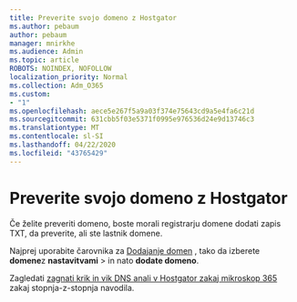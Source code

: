 ```yaml
---
title: Preverite svojo domeno z Hostgator
ms.author: pebaum
author: pebaum
manager: mnirkhe
ms.audience: Admin
ms.topic: article
ROBOTS: NOINDEX, NOFOLLOW
localization_priority: Normal
ms.collection: Adm_O365
ms.custom:
- "1"
ms.openlocfilehash: aece5e267f5a9a03f374e75643cd9a5e4fa6c21d
ms.sourcegitcommit: 631cbb5f03e5371f0995e976536d24e9d13746c3
ms.translationtype: MT
ms.contentlocale: sl-SI
ms.lasthandoff: 04/22/2020
ms.locfileid: "43765429"
---
```

# <a name="verify-your-domain-with-hostgator"></a>Preverite svojo domeno z Hostgator

Če želite preveriti domeno, boste morali registrarju domene dodati zapis TXT, da preverite, ali ste lastnik domene. 

Najprej uporabite čarovnika za [Dodajanje domen](https://portal.office.com/adminportal/home#/Domains) , tako da izberete **domene**z **nastavitvami** \> in nato **dodate domeno**.
  
Zagledati [zagnati krik in vik DNS anali v Hostgator zakaj mikroskop 365](https://docs.microsoft.com/microsoft-365/admin/dns/create-dns-records-at-hostgator) zakaj stopnja-z-stopnja navodila.